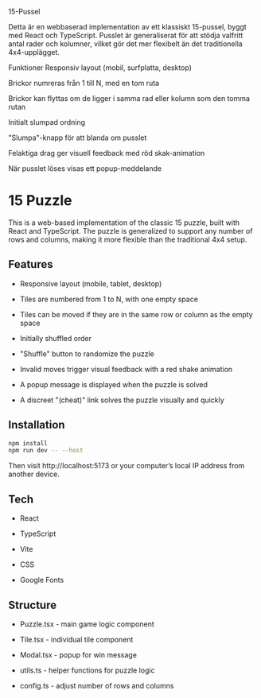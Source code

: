 15-Pussel

Detta är en webbaserad implementation av ett klassiskt 15-pussel, byggt med React och TypeScript. Pusslet är generaliserat för att stödja valfritt antal rader och kolumner, vilket gör det mer flexibelt än det traditionella 4x4-upplägget.

Funktioner
Responsiv layout (mobil, surfplatta, desktop)

Brickor numreras från 1 till N, med en tom ruta

Brickor kan flyttas om de ligger i samma rad eller kolumn som den tomma rutan

Initialt slumpad ordning

"Slumpa"-knapp för att blanda om pusslet

Felaktiga drag ger visuell feedback med röd skak-animation

När pusslet löses visas ett popup-meddelande

# 15 Puzzle

This is a web-based implementation of the classic 15 puzzle, built with React and TypeScript. The puzzle is generalized to support any number of rows and columns, making it more flexible than the traditional 4x4 setup.

## Features
- Responsive layout (mobile, tablet, desktop)

- Tiles are numbered from 1 to N, with one empty space

- Tiles can be moved if they are in the same row or column as the empty space

- Initially shuffled order

- "Shuffle" button to randomize the puzzle

- Invalid moves trigger visual feedback with a red shake animation

- A popup message is displayed when the puzzle is solved

- A discreet "(cheat)" link solves the puzzle visually and quickly

## Installation
```bash
npm install
npm run dev -- --host
```
Then visit http://localhost:5173 or your computer’s local IP address from another device.

## Tech
- React

- TypeScript

- Vite

- CSS 

- Google Fonts 

## Structure
- Puzzle.tsx - main game logic component

- Tile.tsx - individual tile component

- Modal.tsx - popup for win message

- utils.ts - helper functions for puzzle logic

- config.ts - adjust number of rows and columns
  

